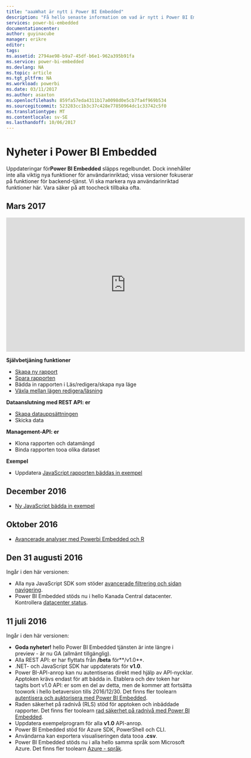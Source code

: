 ```yaml
---
title: "aaaWhat är nytt i Power BI Embedded"
description: "Få hello senaste information om vad är nytt i Power BI Embedded"
services: power-bi-embedded
documentationcenter: 
author: guyinacube
manager: erikre
editor: 
tags: 
ms.assetid: 2794ae98-b9a7-45df-b6e1-962a395b91fa
ms.service: power-bi-embedded
ms.devlang: NA
ms.topic: article
ms.tgt_pltfrm: NA
ms.workload: powerbi
ms.date: 03/11/2017
ms.author: asaxton
ms.openlocfilehash: 859fa57eda4311b17a0098d0e5cb7fa4f969b534
ms.sourcegitcommit: 523283cc1b3c37c428e77850964dc1c33742c5f0
ms.translationtype: MT
ms.contentlocale: sv-SE
ms.lasthandoff: 10/06/2017
---
```

# <a name="whats-new-in-power-bi-embedded"></a>Nyheter i Power BI Embedded

Uppdateringar för**Power BI Embedded** släpps regelbundet. Dock innehåller inte alla viktig nya funktioner för användarinriktad; vissa versioner fokuserar på funktioner för backend-tjänst. Vi ska markera nya användarinriktad funktioner här. Vara säker på att toocheck tillbaka ofta.

## <a name="march-2017"></a>Mars 2017

<iframe width="640" height="360" src="https://www.youtube.com/embed/ibuN4DzCl5c?showinfo=0" frameborder="0" allowfullscreen></iframe>

**Självbetjäning funktioner**

* [Skapa ny rapport](power-bi-embedded-create-report-from-dataset.md)
* [Spara rapporten](power-bi-embedded-save-reports.md)
* Bädda in rapporten i Läs/redigera/skapa nya läge 
* [Växla mellan lägen redigera/läsning](power-bi-embedded-toggle-mode.md)

**Dataanslutning med REST API: er**

* [Skapa datauppsättningen](https://msdn.microsoft.com/library/azure/mt778875.aspx)
* Skicka data 

**Management-API: er**

* Klona rapporten och datamängd
* Binda rapporten tooa olika dataset

**Exempel**

* Uppdatera [JavaScript rapporten bäddas in exempel](https://microsoft.github.io/PowerBI-JavaScript/demo)

## <a name="december-2016"></a>December 2016

* [Ny JavaScript bädda in exempel](https://microsoft.github.io/PowerBI-JavaScript/demo/)

## <a name="october-2016"></a>Oktober 2016

* [Avancerade analyser med Powerbi Embedded och R](https://powerbi.microsoft.com/blog/r-in-pbie/)

## <a name="august-31st-2016"></a>Den 31 augusti 2016
Ingår i den här versionen:

* Alla nya JavaScript SDK som stöder [avancerade filtrering och sidan navigering](power-bi-embedded-interact-with-reports.md).
* Power BI Embedded stöds nu i hello Kanada Central datacenter. Kontrollera [datacenter status](https://azure.microsoft.com/status/).

## <a name="july-11th-2016"></a>11 juli 2016
Ingår i den här versionen:

* **Goda nyheter!** hello Power BI Embedded tjänsten är inte längre i preview - är nu GA (allmänt tillgänglig).  
* Alla REST API: er har flyttats från **/beta** för**/v1.0**.
* .NET- och JavaScript SDK har uppdaterats för **v1.0**.
* Power BI-API-anrop kan nu autentiseras direkt med hjälp av API-nycklar. Apptoken krävs endast för att bädda in. Etablera och dev token har tagits bort v1.0 API: er som en del av detta, men de kommer att fortsätta toowork i hello betaversion tills 2016/12/30. Det finns fler toolearn [autentisera och auktorisera med Power BI Embedded](power-bi-embedded-app-token-flow.md).
* Raden säkerhet på radnivå (RLS) stöd för apptoken och inbäddade rapporter. Det finns fler toolearn [rad säkerhet på radnivå med Power BI Embedded](power-bi-embedded-rls.md).
* Uppdatera exempelprogram för alla **v1.0** API-anrop.
* Power BI Embedded stöd för Azure SDK, PowerShell och CLI.
* Användarna kan exportera visualiseringen data tooa **.csv**.
* Power BI Embedded stöds nu i alla hello samma språk som Microsoft Azure. Det finns fler toolearn [Azure - språk](http://social.technet.microsoft.com/wiki/contents/articles/4234.windows-azure-extent-of-localization.aspx).

